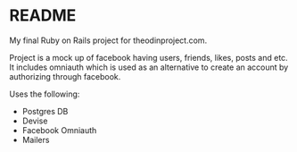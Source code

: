 # README

My final Ruby on Rails project for theodinproject.com.

Project is a mock up of facebook having users, friends, likes, posts and etc. It includes omniauth which is used as an alternative to create an account by authorizing through facebook.

Uses the following:
* Postgres DB
* Devise
* Facebook Omniauth
* Mailers
